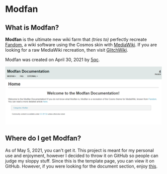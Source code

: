 # Modfan

## What is Modfan?

**Modfan** is the ultimate new wiki farm that _(tries to)_ perfectly recreate [Fandom](https://www.fandom.com), a
wiki software using the Cosmos skin with [MediaWiki](https://www.mediawiki.org). If you are looking for a raw
MediaWiki recreation, then visit [GlitchWiki](https://glitchwiki-html.glitch.me).

Modfan was created on April 30, 2021 by [5qc](https://github.com/5qc).

![Modfan Main Page as of May 1, 2021](https://raw.githubusercontent.com/5qc/cdn/main/img/ModfanHomePage.png)

## Where do I get Modfan?

As of May 5, 2021, you can't get it. This project is meant for my personal use and enjoyment, however I decided to throw it on GitHub so people can judge my sloppy stuff. Since this is the template page, you can view it on GitHub. However, if you were looking for the document section, enjoy [this](https://github.com/5qc/modfan-docs).

